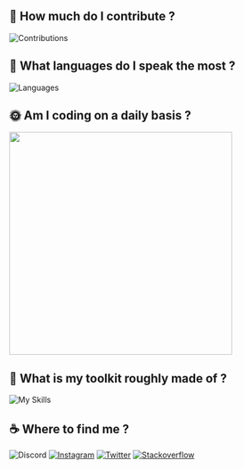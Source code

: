## 💪 How much do I contribute ?
![Contributions](https://github-readme-streak-stats.herokuapp.com/?user=bravco&theme=transparent&hide_border=true)

## 📢 What languages do I speak the most ?
![Languages](https://github-readme-stats.vercel.app/api/top-langs/?username=Bravco&theme=transparent&hide_border=true&include_all_commits=false&count_private=false&layout=compact)

## 🌞 Am I coding on a daily basis ?
<img src="https://wakatime.com/share/@35ca0d1a-39c9-4e3d-a567-54cbeb048e9a/4e06addc-626c-4819-9f41-67ddd7981c3e.svg" height="400"/>

## 🧰 What is my toolkit roughly made of ?
![My Skills](https://skillicons.dev/icons?i=androidstudio,bash,blender,c,cs,cpp,css,dart,discord,bots,django,figma,firebase,flutter,gamemakerstudio,git,github,gradle,godot,html,ai,instagram,js,linux,md,nodejs,nuxtjs,ps,powershell,py,stackoverflow,svg,threejs,twitter,ts,unity,visualstudio,vite,vscode,vue&theme=dark)

## ☕ Where to find me ?
![Discord](https://dcbadge.vercel.app/api/shield/574957089156366346)
[![Instagram](https://img.shields.io/badge/Instagram-%23E4405F.svg?style=for-the-badge&logo=Instagram&logoColor=white)](https://instagram.com/bravco_)
[![Twitter](https://img.shields.io/badge/Twitter-%231DA1F2.svg?style=for-the-badge&logo=Twitter&logoColor=white)](https://twitter.com/bravco_)
[![Stackoverflow](https://img.shields.io/badge/-Stackoverflow-FE7A16?style=for-the-badge&logo=stack-overflow&logoColor=white)](https://stackoverflow.com/users/20132340)
